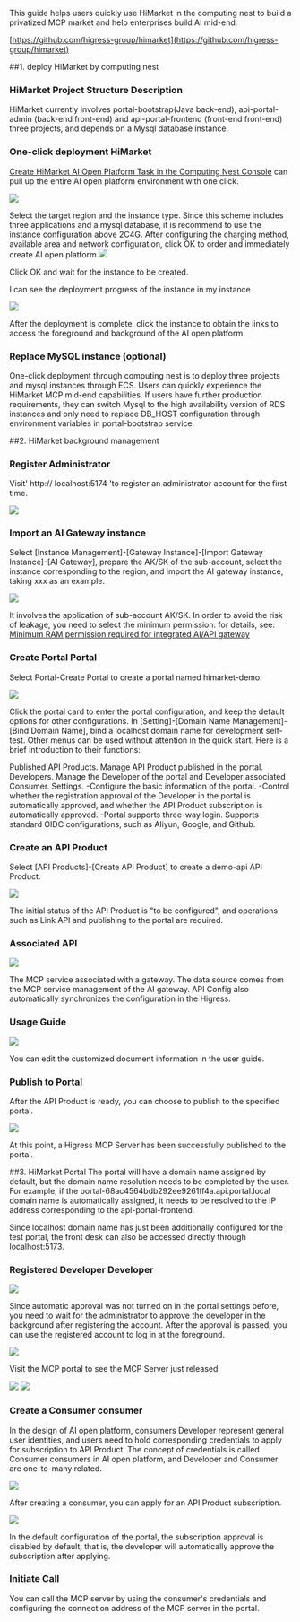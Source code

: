 This guide helps users quickly use HiMarket in the computing nest to build a privatized MCP market and help enterprises build AI mid-end.

[https://github.com/higress-group/himarket](https://github.com/higress-group/himarket)

##1. deploy HiMarket by computing nest
### HiMarket Project Structure Description
HiMarket currently involves portal-bootstrap(Java back-end), api-portal-admin (back-end front-end) and api-portal-frontend (front-end front-end) three projects, and depends on a Mysql database instance.

### One-click deployment HiMarket
[Create HiMarket AI Open Platform Task in the Computing Nest Console](https://computenest.console.aliyun.com/service/instance/create/cn-hangzhou?type=user&ServiceId=service-a9acee41142746928283&ServiceVersion=beta) can pull up the entire AI open platform environment with one click.

![](images-en/1756301233627-e4f71bd8-46cc-468c-96a2-ee359836878b_1756347255.png)

Select the target region and the instance type. Since this scheme includes three applications and a mysql database, it is recommend to use the instance configuration above 2C4G. After configuring the charging method, available area and network configuration, click OK to order and immediately create AI open platform.![](images-en/1756301119586-64abc28c-5e27-4faf-bb27-9248476b9d2a_1756347255.png)

Click OK and wait for the instance to be created.

I can see the deployment progress of the instance in my instance

![](images-en/1756301189851-348e9dd9-7f3e-4540-98f1-45c854c7b20a_1756347255.png)

After the deployment is complete, click the instance to obtain the links to access the foreground and background of the AI open platform.

### Replace MySQL instance (optional)
One-click deployment through computing nest is to deploy three projects and mysql instances through ECS. Users can quickly experience the HiMarket MCP mid-end capabilities. If users have further production requirements, they can switch Mysql to the high availability version of RDS instances and only need to replace DB_HOST configuration through environment variables in portal-bootstrap service.

##2. HiMarket background management
### Register Administrator
Visit' http:// localhost:5174 'to register an administrator account for the first time.

![](images-en/1756119821010-918f90e0-8975-4e4b-9c49-fed73bd5da3e_1756347255.png)

### Import an AI Gateway instance
Select [Instance Management]-[Gateway Instance]-[Import Gateway Instance]-[AI Gateway], prepare the AK/SK of the sub-account, select the instance corresponding to the region, and import the AI gateway instance, taking xxx as an example.

![](images-en/1756120367063-e2c9d5e5-9bad-4193-a681-c59145839c54_1756347255.png)

It involves the application of sub-account AK/SK. In order to avoid the risk of leakage, you need to select the minimum permission: for details, see: [Minimum RAM permission required for integrated AI/API gateway](https://aliyuque.antfin.com/ah5vgb/kg7h1z/oc8wb6f5mpa9xssd?singleDoc#)

### Create Portal Portal
Select Portal-Create Portal to create a portal named himarket-demo.

![](images-en/1756120440508-7d2960b3-9439-43b9-91e6-de371e5ee76e_1756347255.png)

Click the portal card to enter the portal configuration, and keep the default options for other configurations. In [Setting]-[Domain Name Management]-[Bind Domain Name], bind a localhost domain name for development self-test. Other menus can be used without attention in the quick start. Here is a brief introduction to their functions:

Published API Products. Manage API Product published in the portal.
Developers. Manage the Developer of the portal and Developer associated Consumer.
Settings.
-Configure the basic information of the portal.
-Control whether the registration approval of the Developer in the portal is automatically approved, and whether the API Product subscription is automatically approved.
-Portal supports three-way login. Supports standard OIDC configurations, such as Aliyun, Google, and Github.

### Create an API Product
Select [API Products]-[Create API Product] to create a demo-api API Product.

![](images-en/1756120817284-7d572a58-15b2-41ca-8798-f8514dd48fec_1756347255.png)

The initial status of the API Product is "to be configured", and operations such as Link API and publishing to the portal are required.

### Associated API
![](images-en/1756135284300-92fbfc3d-4927-42d2-91eb-ef586a2ae083_1756347255.png)

The MCP service associated with a gateway. The data source comes from the MCP service management of the AI gateway. API Config also automatically synchronizes the configuration in the Higress.

### Usage Guide
![](images-en/1756135522434-60d162f9-3007-487d-a19b-36fc323e9bd3_1756347255.png)

You can edit the customized document information in the user guide.

### Publish to Portal
After the API Product is ready, you can choose to publish to the specified portal.

![](images-en/1756135616759-69d1a672-cadc-40af-b329-0e1c712569bc_1756347255.png)

At this point, a Higress MCP Server has been successfully published to the portal.

##3. HiMarket Portal
The portal will have a domain name assigned by default, but the domain name resolution needs to be completed by the user. For example, if the portal-68ac4564bdb292ee9261ff4a.api.portal.local domain name is automatically assigned, it needs to be resolved to the IP address corresponding to the api-portal-frontend.

Since localhost domain name has just been additionally configured for the test portal, the front desk can also be accessed directly through localhost:5173.

### Registered Developer Developer
![](images-en/1756136341614-78e70a99-6165-4ef0-9c7d-839538f32651_1756347255.png)

Since automatic approval was not turned on in the portal settings before, you need to wait for the administrator to approve the developer in the background after registering the account. After the approval is passed, you can use the registered account to log in at the foreground.

![](images-en/1756136953577-e7259989-49b7-4fb3-9ac3-023453fcb303_1756347255.png)

Visit the MCP portal to see the MCP Server just released

![](images-en/1756137076017-354e06c7-62e2-458b-bc08-c958f3b0d00d_1756347255.png) ![](images-en/1756137117244-4ffdaabe-3459-43df-a79f-a3a74fcb8641_1756347255.png)

### Create a Consumer consumer
In the design of AI open platform, consumers Developer represent general user identities, and users need to hold corresponding credentials to apply for subscription to API Product. The concept of credentials is called Consumer consumers in AI open platform, and Developer and Consumer are one-to-many related.

![](images-en/1756137408652-ececcf32-15a6-4b8d-a76a-6a8c6795e49a_1756347255.png)

After creating a consumer, you can apply for an API Product subscription.

![](images-en/1756137466611-a90abc4b-7f39-4427-9443-671ddd24b5de_1756347255.png)

In the default configuration of the portal, the subscription approval is disabled by default, that is, the developer will automatically approve the subscription after applying.

### Initiate Call
You can call the MCP server by using the consumer's credentials and configuring the connection address of the MCP server in the portal.

